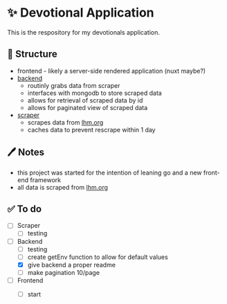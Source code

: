 

# ✨ Devotional Application

This is the respository for my devotionals application.


## 🤔 Structure

 - frontend - likely a server-side rendered application (nuxt maybe?)
 - [backend](https://github.com/zepez/devotional/tree/main/backend)
   - routinly grabs data from scraper
   - interfaces with mongodb to store scraped data
   - allows for retrieval of scraped data by id
   - allows for paginated view of scraped data
 - [scraper](https://github.com/zepez/devotional/tree/main/scraper)
   - scrapes data from [lhm.org](https://www.lhm.org/)
   - caches data to prevent rescrape within 1 day

## 🖊 Notes

 - this project was started for the intention of leaning go and a new front-end framework
 - all data is scraped from [lhm.org](https://www.lhm.org/)

## ✅ To do

- [ ] Scraper
  - [ ] testing
- [ ] Backend
  - [ ] testing
  - [ ] create getEnv function to allow for default values
  - [x] give backend a proper readme
  - [ ] make pagination 10/page
- [ ] Frontend
  - [ ] start





  